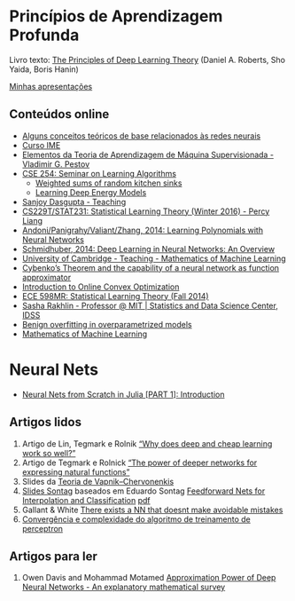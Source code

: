 # Princípios de Aprendizagem Profunda

Livro texto: [The Principles of Deep Learning Theory](https://arxiv.org/abs/2106.10165) (Daniel A. Roberts, Sho Yaida, Boris Hanin)

[Minhas apresentações](./minhas-apresentacoes.md)

## Conteúdos online

- [Alguns conceitos teóricos de base relacionados às redes neurais](https://homepages.dcc.ufmg.br/~gabriel/pestov/)
- [Curso IME](https://www.ime.usp.br/~leonardi/curso_pestov/)
- [Elementos da Teoria de Aprendizagem de Máquina Supervisionada - Vladimir G. Pestov](https://impa.br/wp-content/uploads/2022/03/32CBM07_eBook.pdf)
- [CSE 254: Seminar on Learning Algorithms](https://cseweb.ucsd.edu/~dasgupta/254-deep/)
	- [Weighted sums of random kitchen sinks](https://papers.nips.cc/paper_files/paper/2008/file/0efe32849d230d7f53049ddc4a4b0c60-Paper.pdf)
	- [Learning Deep Energy Models](https://ai.stanford.edu/~ang/papers/icml11-DeepEnergyModels.pdf)
- [Sanjoy Dasgupta - Teaching](https://cseweb.ucsd.edu/~dasgupta/courses.html)
- [CS229T/STAT231: Statistical Learning Theory (Winter 2016) - Percy Liang](https://web.stanford.edu/class/cs229t/notes.pdf)
- [Andoni/Panigrahy/Valiant/Zhang, 2014: Learning Polynomials with Neural Networks](https://theory.stanford.edu/~valiant/papers/andoni14.pdf)
- [Schmidhuber, 2014: Deep Learning in Neural Networks: An Overview](https://arxiv.org/pdf/1404.7828v4)
- [University of Cambridge -  Teaching - Mathematics of Machine Learning](https://www.statslab.cam.ac.uk/~rds37/machine_learning.html)
- [Cybenko’s Theorem and the capability of a neural network as function approximator](https://www.mathematik.uni-wuerzburg.de/fileadmin/10040900/2019/Seminar__Artificial_Neural_Network__24_9__.pdf)
- [Introduction to Online Convex Optimization](https://arxiv.org/pdf/1909.05207)
- [ECE 598MR: Statistical Learning Theory (Fall 2014)](https://maxim.ece.illinois.edu/teaching/fall14/schedule.html)
- [Sasha Rakhlin - Professor @ MIT | Statistics and Data Science Center, IDSS](https://www.mit.edu/~rakhlin/)
- [Benign overfitting in overparametrized models](https://www.cambridge.org/core/services/aop-cambridge-core/content/view/7BCB89D860CEDDD5726088FAD64F2A5A/S0962492921000027a.pdf/deep-learning-a-statistical-viewpoint.pdf)
- [Mathematics of Machine Learning](https://ocw.mit.edu/courses/18-657-mathematics-of-machine-learning-fall-2015/pages/readings/)


# Neural Nets

- [Neural Nets from Scratch in Julia [PART 1]: Introduction](https://www.youtube.com/watch?v=Kybn21KA96g)

## Artigos lidos

1) Artigo de Lin, Tegmark e Rolnik [“Why does deep and cheap learning work so well?”](https://arxiv.org/abs/1608.08225)
2) Artigo de Tegmark e Rolnick [“The power of deeper networks for expressing natural functions”](https://arxiv.org/abs/1705.05502)
3) Slides da [Teoria de Vapnik–Chervonenkis](https://drive.google.com/file/d/1YbOwoq9TZwCQkOy603nyE-lUVIk4ZRsz/view)
4) [Slides Sontag](https://drive.google.com/file/d/1V92dqLg0L3pz5awyvKIavv_FlqtN3Wuz/view) baseados em Eduardo Sontag [Feedforward Nets for Interpolation and Classification](https://www.sciencedirect.com/science/article/pii/002200009290039L?via%3Dihub) [pdf](./referencias/sontag_nets.pdf)
5) Gallant & White [There exists a NN that doesnt make avoidable mistakes](./referencias/gallant_white_NN_avoidable_mistakes.pdf)
6) [Convergência e complexidade do algoritmo de treinamento de perceptron](https://drive.google.com/file/d/1q3B4ClM9YHQkrcomj5_3bwkGYCydjCw9/view)

## Artigos para ler

1) Owen Davis and Mohammad Motamed [Approximation Power of Deep Neural Networks - An explanatory mathematical survey](https://arxiv.org/pdf/2207.09511)